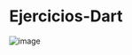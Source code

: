 # Ejercicios-Dart

![image](https://user-images.githubusercontent.com/83089714/189556179-e0ad13cc-f204-4786-969d-742384dd7c82.png)
